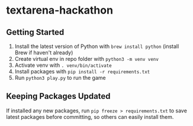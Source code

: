 # textarena-hackathon

## Getting Started
1. Install the latest version of Python with `brew install python` (install Brew if haven't already)
2. Create virtual env in repo folder with `python3 -m venv venv`
3. Activate venv with `. venv/bin/activate`
4. Install packages with `pip install -r requirements.txt`
5. Run `python3 play.py` to run the game

## Keeping Packages Updated
If installed any new packages, run `pip freeze > requirements.txt` to save latest packages before committing, so others can easily install them.

